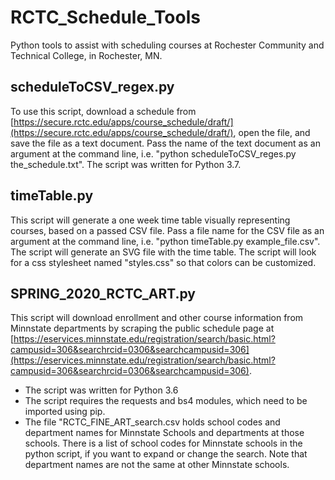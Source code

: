 # RCTC_Schedule_Tools
Python tools to assist with scheduling courses at Rochester Community and Technical College, in Rochester, MN.

## scheduleToCSV_regex.py
To use this script, download a schedule from [https://secure.rctc.edu/apps/course_schedule/draft/](https://secure.rctc.edu/apps/course_schedule/draft/), open the file, and save the file as a text document. Pass the name of the text document as an argument at the command line, i.e. "python scheduleToCSV_reges.py the_schedule.txt". The script was written for Python 3.7.

## timeTable.py
This script will generate a one week time table visually representing courses, based on a passed CSV file. Pass a file name for the CSV file as an argument at the command line, i.e. "python timeTable.py example_file.csv". The script will generate an SVG file with the time table. The script will look for a css stylesheet named "styles.css" so that colors can be customized.

## SPRING_2020_RCTC_ART.py
This script will download enrollment and other course information from Minnstate departments by scraping the public schedule page at [https://eservices.minnstate.edu/registration/search/basic.html?campusid=306&searchrcid=0306&searchcampusid=306](https://eservices.minnstate.edu/registration/search/basic.html?campusid=306&searchrcid=0306&searchcampusid=306). 

* The script was written for Python 3.6
* The script requires the requests and bs4 modules, which need to be imported using pip.
* The file "RCTC_FINE_ART_search.csv holds school codes and department names for Minnstate Schools and departments at those schools. There is a list of school codes for Minnstate schools in the python script, if you want to expand or change the search. Note that department names are not the same at other Minnstate schools.
